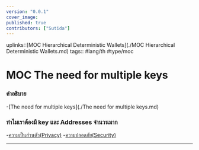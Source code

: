 ```yaml
---
version: "0.0.1"
cover_image:
published: true
contributors: ["Sutida"]
---
```

uplinks::[MOC Hierarchical Deterministic Wallets](./MOC Hierarchical Deterministic Wallets.md)
tags:: #lang/th #type/moc

# MOC The need for multiple  keys 
### คำอธิบาย
-[The need for multiple  keys](./The need for multiple  keys.md)

### ทำไมเราต้องมี key และ Addresses จำนวนมาก
-[ความเป็นส่วนตัว(Privacy)](./ความเป็นส่วนตัว(Privacy).md)
-[ความปลอดภัย(Security)](./ความปลอดภัย(Security).md)

---
